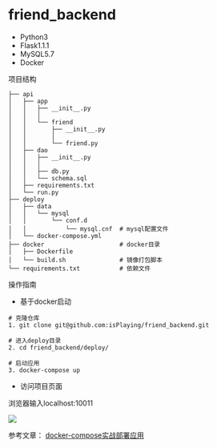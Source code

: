 # friend_backend



- Python3
- Flask1.1.1
- MySQL5.7
- Docker

项目结构
~~~
├── api
│   ├── app
│   │   ├── __init__.py
│   │   │
│   │   └── friend
│   │       ├── __init__.py
│   │       │ 
│   │       └── friend.py
│   ├── dao
│   │   ├── __init__.py
│   │   │
│   │   ├── db.py              
│   │   └── schema.sql
│   ├── requirements.txt       
│   └── run.py                 
├── deploy                 
│   ├── data
│   │   └── mysql
│   │       └── conf.d
│   │           └── mysql.cnf  # mysql配置文件
│   └── docker-compose.yml     
├── docker                     # docker目录
│   ├── Dockerfile             
│   └── build.sh               # 镜像打包脚本
└── requirements.txt           # 依赖文件

~~~


操作指南

- 基于docker启动

~~~
# 克隆仓库
1. git clone git@github.com:isPlaying/friend_backend.git

# 进入deploy目录
2. cd friend_backend/deploy/

# 启动应用
3. docker-compose up
~~~

- 访问项目页面

浏览器输入localhost:10011

![](https://user-gold-cdn.xitu.io/2020/2/23/1706f7fc39b5be31?w=2878&h=1296&f=png&s=152664)


参考文章： [docker-compose实战部署应用](https://juejin.im/post/5e5139d751882549003d16c6)